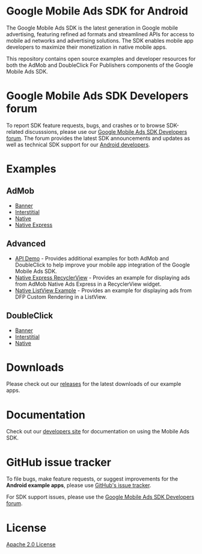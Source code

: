 # Google Mobile Ads SDK for Android

The Google Mobile Ads SDK is the latest generation in Google mobile advertising,
featuring refined ad formats and streamlined APIs for access to mobile ad
networks and advertising solutions. The SDK enables mobile app developers to
maximize their monetization in native mobile apps.

This repository contains open source examples and developer resources for both
the AdMob and DoubleClick For Publishers components of the Google Mobile Ads
SDK.

# Google Mobile Ads SDK Developers forum

To report SDK feature requests, bugs, and crashes or to browse SDK-related
discusssions, please use our [Google Mobile Ads SDK Developers forum](https://groups.google.com/forum/#!forum/google-admob-ads-sdk).
The forum provides the latest SDK announcements and updates as well as
technical SDK support for our [Android developers](https://groups.google.com/forum/#!categories/google-admob-ads-sdk/android).

# Examples

## AdMob

* [Banner](https://github.com/googleads/googleads-mobile-android-examples/tree/master/admob/BannerExample)
* [Interstitial](https://github.com/googleads/googleads-mobile-android-examples/tree/master/admob/InterstitialExample)
* [Native](https://github.com/googleads/googleads-mobile-android-examples/tree/master/admob/NativeExample)
* [Native Express](https://github.com/googleads/googleads-mobile-android-examples/tree/master/admob/NativeExpressExample)

## Advanced

* [API Demo](https://github.com/googleads/googleads-mobile-android-examples/tree/master/advanced/APIDemo) - Provides additional examples for both AdMob and DoubleClick to help improve your mobile app integration of the Google Mobile Ads SDK.
* [Native Express RecyclerView](https://github.com/googleads/googleads-mobile-android-examples/tree/master/admob/NativeExpressRecyclerViewExample) - Provides an example for displaying ads from AdMob Native Ads Express in a RecyclerView widget.
* [Native ListView Example](https://github.com/googleads/googleads-mobile-android-examples/tree/master/advanced/NativeListViewExample) - Provides an example for displaying ads from DFP Custom Rendering in a ListView.

## DoubleClick

* [Banner](https://github.com/googleads/googleads-mobile-android-examples/tree/master/doubleclick/BannerExample)
* [Interstitial](https://github.com/googleads/googleads-mobile-android-examples/tree/master/doubleclick/InterstitialExample)
* [Native](https://github.com/googleads/googleads-mobile-android-examples/tree/master/doubleclick/NativeExample)

# Downloads

Please check out our [releases](https://github.com/googleads/googleads-mobile-android-examples/releases)
for the latest downloads of our example apps.

# Documentation

Check out our [developers site](https://developers.google.com/mobile-ads-sdk/)
for documentation on using the Mobile Ads SDK.

# GitHub issue tracker

To file bugs, make feature requests, or suggest improvements for the
**Android example apps**, please use [GitHub's issue tracker](https://github.com/googleads/googleads-mobile-android-examples/issues).

For SDK support issues, please use the [Google Mobile Ads SDK Developers forum](https://groups.google.com/forum/#!forum/google-admob-ads-sdk).

# License

[Apache 2.0 License](http://www.apache.org/licenses/LICENSE-2.0.html)

